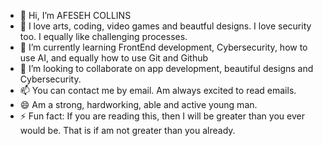 - 👋 Hi, I’m AFESEH COLLINS
- 👀 I love arts, coding, video games and beautful designs. I love security too. I equally like challenging processes.
- 🌱 I’m currently learning FrontEnd development, Cybersecurity, how to use AI, and equally how to use Git and Github
- 💞️ I’m looking to collaborate on app development, beautiful designs and Cybersecurity.
- 📫 You can contact me by email. Am always excited to read emails.
- 😄 Am a strong, hardworking, able and active young man.
- ⚡ Fun fact: If you are reading this, then I will be greater than you ever would be. That is if am not greater than you already.

<!---
COLL-NOBEL/COLL-NOBEL is a ✨ special ✨ repository because its `README.md` (this file) appears on your GitHub profile.
You can click the Preview link to take a look at your changes.
--->
